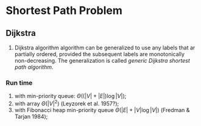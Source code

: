 # Shortest Path Problem
## Dijkstra
1. Dijkstra algorithm algorithm can be generalized to use any labels that ar partially ordered, provided the subsequent labels are monotonically non-decreasing. The generalization is called _generic Dijkstra shortest path algorithm_.
### Run time
1. with min-priority queue: $\Theta\left((|V| + |E|)\log|V|\right)$;
2. with array $\Theta\left(|V|^2\right)$ (Leyzorek et al. 1957?);
3. with Fibonacci heap min-priority queue $\Theta\left(|E| + |V|\log|V|\right)$ (Fredman & Tarjan 1984);